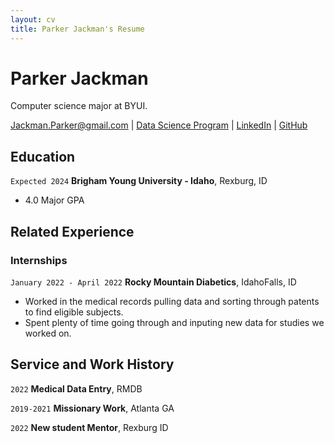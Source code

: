 ```yaml
---
layout: cv
title: Parker Jackman's Resume
---
```


# Parker Jackman

Computer science major at BYUI.

<div id="webaddress">
<a href="datascience@byui.edu">Jackman.Parker@gmail.com</a>
| <a href="https://www.byui.edu/mathematics/student-resources/data-science">Data Science Program</a>
| <a href="https://www.linkedin.com/groups/13537407/">LinkedIn</a>
| <a href="https://github.com/byuids-resumes">GitHub</a>
</div>

<!-- https://www.monique.tech/the-art-of-markdown -->

## Education

`Expected 2024`
**Brigham Young University - Idaho**, Rexburg, ID

- 4.0 Major GPA

## Related Experience

### Internships

`January 2022 - April 2022`
**Rocky Mountain Diabetics**, IdahoFalls, ID

- Worked in the medical records pulling data and sorting through patents to find eligible subjects.
- Spent plenty of time going through and inputing new data for studies we worked on.

## Service and Work History

`2022`
**Medical Data Entry**, RMDB

`2019-2021`
**Missionary Work**, Atlanta GA

`2022`
**New student Mentor**, Rexburg ID

<!-- ### Footer

Last updated: Dec 3 -->
